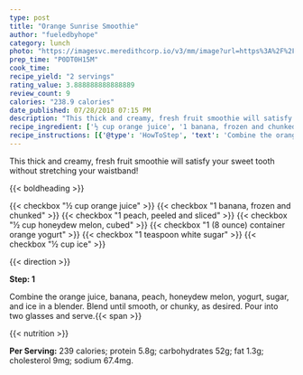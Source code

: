 ```yaml
---
type: post
title: "Orange Sunrise Smoothie"
author: "fueledbyhope"
category: lunch
photo: "https://imagesvc.meredithcorp.io/v3/mm/image?url=https%3A%2F%2Fimages.media-allrecipes.com%2Fuserphotos%2F8995218.jpg"
prep_time: "P0DT0H15M"
cook_time: 
recipe_yield: "2 servings"
rating_value: 3.888888888888889
review_count: 9
calories: "238.9 calories"
date_published: 07/28/2018 07:15 PM
description: "This thick and creamy, fresh fruit smoothie will satisfy your sweet tooth without stretching your waistband!"
recipe_ingredient: ['½ cup orange juice', '1 banana, frozen and chunked', '1 peach, peeled and sliced', '½ cup honeydew melon, cubed', '1 (8 ounce) container orange yogurt', '1 teaspoon white sugar', '½ cup ice']
recipe_instructions: [{'@type': 'HowToStep', 'text': 'Combine the orange juice, banana, peach, honeydew melon, yogurt, sugar, and ice in a blender. Blend until smooth, or chunky, as desired. Pour into two glasses and serve.\n'}]
---
```


This thick and creamy, fresh fruit smoothie will satisfy your sweet tooth without stretching your waistband! 

{{< boldheading >}}

{{< checkbox "½ cup orange juice" >}}
{{< checkbox "1  banana, frozen and chunked" >}}
{{< checkbox "1  peach, peeled and sliced" >}}
{{< checkbox "½ cup honeydew melon, cubed" >}}
{{< checkbox "1 (8 ounce) container orange yogurt" >}}
{{< checkbox "1 teaspoon white sugar" >}}
{{< checkbox "½ cup ice" >}}


{{< direction >}}

**Step: 1**

Combine the orange juice, banana, peach, honeydew melon, yogurt, sugar, and ice in a blender. Blend until smooth, or chunky, as desired. Pour into two glasses and serve.{{< span >}}

{{< nutrition >}}

**Per Serving:** 239 calories; protein 5.8g; carbohydrates 52g; fat 1.3g; cholesterol 9mg; sodium 67.4mg.